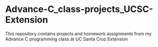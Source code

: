 # Advance-C_class-projects_UCSC-Extension

This repository contains projects and homework assignments from my Advance C programming class at UC Santa Cruz Extension
